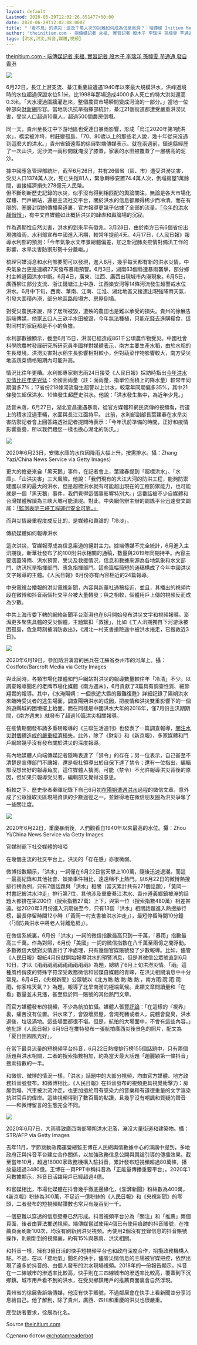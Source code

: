 ```yaml
---
layout: default
Lastmod: 2020-06-29T12:02:26.851477+00:00
date: 2020-06-29T12:02:08.000Z
title: "「看不見」的洪災：波及千萬人次的災難如何成為信息黑洞？｜端傳媒 Initium Media"
author: "theinitium.com - 端傳媒記者 來福, 實習記者 殷木子 李瑞洋 孫禕雯 芋通通 發自香港"
tags: [洪水,洪災,抖音,媒體,視頻]
---
```


[theinitium.com - 端傳媒記者 來福, 實習記者 殷木子 李瑞洋 孫禕雯 芋通通 發自香港](https://theinitium.com/article/2020629-mainland-invisible-flood/)  

![](https://images.weserv.nl/?url=/file/ed62502568fa10f3010f2.jpg)

6月22日，長江上游支流、綦江重慶段遭遇1940年以來最大規模洪水，洪峰過境時的水位超過保證水位5.1米，比1998年那場造成4000多人死亡的特大洪災還高0.3米。「大水漫過圍牆灌進來，整個農貿市場瞬間變成河流的一部分。」當地一位幹部向[財新網](http://china.caixin.com/2020-06-22/101571035.html)形容。當地防汛抗旱指揮部統計，綦江21個街道都遭受嚴重洪澇災害，受災人口超過10萬人，超過500間農房倒塌。

同一天，貴州至長江中下游地區也受連日暴雨影響，形成「烏江2020年第1號洪水」，橋梁被沖垮，村莊變孤島。「70、80歲以上的那些老人說，幾十年從來沒遇到這麼大的洪水。」貴州省鎮遠縣的徐展對端傳媒表示。就在兩週前，鎮遠縣經歷了一次山洪，泥沙流一兩秒間就淹沒了膝蓋，家裏的水田被覆蓋了一層樓高的泥沙。

據中國應急管理部統計，截至6月26日，共有26個省（區、市）遭受洪澇災害，受災人口1374萬人次，死亡失蹤81人，緊急轉移安置74.4萬人次，倒塌房屋1萬餘間，直接經濟損失278億元人民幣。  
但不斷刷新歷史記錄的水災，似乎沒有得到相匹配的輿論關注。無論是各大市場化媒體、門戶網站，還是主流社交平台，關於洪水的信息都顯得稀少而冷清。而在有限的、圈層封閉的傳播渠道裏，官方報導更幾乎佔據了全部的流量。[「今年的洪水靜悄悄」](https://mp.weixin.qq.com/s?__biz=MjM5NzQwNjcyMQ==&mid=2651038705&idx=1&sn=869571fbb6b9f41381c32e8b6d008d01&chksm=bd2d729f8a5afb89876d8a3e72274b92cfc357392dd18ca3e9d67ce893e6eec47d988bd82c9e&scene=4)，有中文自媒體如此概括洪災的肆虐和輿論場的沉寂。

作為週期性自然災害，洪水的到來早有徵兆。3月28日，由於南方已有6個省份出現強降雨，水利部宣布中國進入汛期，較常年提前4天。4月17日，《人民日報》報導水利部的預測：「今年氣象水文年景總體偏差，加之新冠肺炎疫情對備汛工作的影響，水旱災害防禦形勢十分嚴峻。」

梳理官媒消息和水利部要聞可以發現，進入6月，幾乎每天都有新的洪水災情，中央氣象台更是連續27天發布暴雨預警。6月3日，湖南63個縣遭暴雨襲擊，部分鄉村主幹道因洪水中斷。6月4日，廣東、江西、廣西出現城市內澇現象。6月5日，廣西柳江部分支流、浙江錢塘江上中游、江西樂安河等14條河流發生超警戒水位洪水。6月中下旬，西南、華南、江南、江淮、湖北地區又接連出現強降雨天氣，引發大面積內澇，部分地區路段塌方、房屋倒塌。

對受災農民來說，除了居所被毀，遭殃的農田也是難以承受的損失。貴州的徐展告訴端傳媒，他家五口人三畝半水田被毀，今年無法種植，只能花錢去進購糧食，這對同村的家庭都是不小的負擔。

水利部數據顯示，截至6月15日，洪澇已經造成861千公頃農作物受災。中國社會科學院農村發展研究所研究員李國祥對媒體[表示](http://www.chinanews.com/cj/2020/06-10/9208242.shtml)，南方主要生產水稻，由於水稻的生長環境，洪澇災害對水稻生長影響相對較小，但對蔬菜作物影響較大，南方受災地區蔬菜價格短期內可能升高。

情況比往年更糟。水利部專家劉志雨24日接受《人民日報》採訪時指出[今年洪水災情比往年更兇猛](http://paper.people.com.cn/rmrb/html/2020-06/24/nw.D110000renmrb_20200624_1-14.htm)：全國面雨量（註：面雨量，指單位面積上的降水量）較常年同期偏多7%；17省份218條河流發生超警以上洪水，較常年同期偏多35%，其中21條發生超保洪水、10條發生超歷史洪水。他說：「洪水發生集中，為近年少見。」

話音未落，6月27日，湖北宜昌遭遇暴雨，從官方媒體和網民流傳的視頻看，街道上的積水沒過車輛，水面與長江江面持平。 此前，水利部副部長葉建春在水旱災害防禦記者會上回答路透社記者提問時表示：「今年汛前準備的時間，正好和疫情影響重疊，所以我們跟您一樣也擔心湖北的防汛。」

![](https://images.weserv.nl/?url=https%3A//d32kak7w9u5ewj.cloudfront.net/media/image/2020/06/6357b1cecdae423ba53a8759565b5b86.jpg%3FimageView2/1/w/1080/h/720/format/jpg)

2020年6月23日，安徽水庫的水位因降雨大幅上升，按需排水。攝：Zhang Yazi/China News Service via Getty Images)

更大的擔憂來自「黑天鵝」事件，在記者會上，葉建春提到「超標洪水」、「水庫」、「山洪災害」三大風險。他說：「我們現有的大江大河的防洪工程，能夠防禦建國以來的最大的洪水，但是超標洪水就有可能超出現在的工程防禦能力，也可能就是一個「黑天鵝」事件，我們覺得這個事影響特別大。」這番話被不少自媒體和台灣媒體解讀為三峽大壩可能潰堤。對此，中央網信辦主辦的闢謠平台迅速發文闢謠：[「監測表明三峽工程運行安全可靠。」](http://www.piyao.org.cn/2020-06/23/c_1210673231.htm)

而與災情嚴重程度成反比的，是媒體和輿論的「冷淡」。

傳統媒體如何報導洪水

這次洪災，官媒報導成為信息渠道的絕對主力。據端傳媒不完全統計，6月進入主汛期後，新華社發布了約100則洪水相關的通稿，數量與2019年同期持平。內容主要涵蓋降雨、洪水預警，受災及救援情況，信息和數據來源為各地氣象和水文部門、防汛抗旱指揮部門、應急指揮部門。這些篇幅簡短的通稿構成了今年中國洪災文字報導的主體。《人民日報》6月份亦有內容相近的24篇報導。

中央電視台播報的洪災電視新聞，內容與新華社通稿接近，並且，其播出的視頻片段在微博和抖音兩個社交平台被大量轉發；與之相較，個體用戶上傳的視頻反而成為少數。

中共上海市委下轄的網絡新聞平台澎湃也在6月開始發布洪災文字和視頻報導。澎湃更多聚焦具體的受災個體，主題緊扣「救援」，比如《工人汛期獨自下河游泳被困孤島，危急時刻被消防救出》，《湖北一村支書搶險途中被洪水捲走，已搜救近3日》。

![](https://images.weserv.nl/?url=https%3A//d32kak7w9u5ewj.cloudfront.net/media/image/2020/06/93608b76cd0e48adafdf632e61ab92bf.jpg%3FimageView2/1/w/1080/h/720/format/jpg)

2020年6月19日，參加防洪演習的民兵在江蘇省泰州市的河岸上。攝：Costfoto/Barcroft Media via Getty Images

與此同時，各類市場化媒體和門戶網站對洪災的報導數量較往年「冷清」不少。以調查報導聞名的老牌市場化媒體《南方週末》，6月貢獻了3篇具有調查性質、細節翔實的報導。其中，《水淹陽朔：一個旅遊大縣的艱難復甦》詳細記錄了陽朔洪水來臨時受災者的逃生場面，調查陽朔洪水的成因，把疫情和洪災雙重影響下的一個旅遊縣城的困境擺上枱面。而在同樣是中國洪水大年的2016年，僅7月份主汛期期間，《南方週末》就發布了超過10篇洪災相關報導。

在疫情期間發布諸多重磅報導的《三聯生活週刊》也發表了一篇調查報導，[關注水災對個體造成的嚴重經濟損失](https://www.weibo.com/ttarticle/p/show?id=2309404517281001505442)。此外，除了《財新》和《新京報》，多家媒體和門戶網站幾乎沒有發布關於洪災的深度報導。

有內地媒體人向端傳媒記者隱晦表達了「禁令」的存在；另一位表示，自己甚至不清楚是宣傳部門不讓報，還是報社領導出於自保下達了禁令；還有一位指出，編輯部沒想出好的報導角度，這位媒體人猜測，可能（禁令）不允許報導洪災背後的原因，但如果只報導受災者，編輯部又覺得沒意思。

相較之下，歷史學者秦暉記錄下自己6月初[在陽朔遭遇洪水](https://mp.weixin.qq.com/s/rGpPPOV_f4N5PBv5dtp_eQ)過程的微信文章，意外成了公眾獲取災區現場資訊的少數途徑之一，並難得地在微信朋友圈為洪災爭奪了一些關注度。

![](https://images.weserv.nl/?url=https%3A//d32kak7w9u5ewj.cloudfront.net/media/image/2020/06/3b914054629a44a3a1768c65c68fbd60.jpg%3FimageView2/1/w/1080/h/734/format/jpg)

2020年6月22日，重慶暴雨後，人們觀看自1940年以來最高的水位。攝：Zhou Yi/China News Service via Getty Images

官媒制霸下社交媒體的喑啞

在幾個主流的社交平台上，洪災的「存在感」亦很微弱。

微博指數顯示，「洪水」一詞僅在6月22日當天攀上100萬，隨後迅速退潮。而這一最高紀錄和其他社會、娛樂事件相比，遠遠稱不上熱門。以6月22日的微博熱搜排行榜為例，只有7個話題與「洪水」相關（當天累計共有271個話題），「黃岡一村書記被洪水沖走」排行第7位，其他涉及重慶綦江洪水、貴州遵義鄉鎮被淹的話題大都排在第200位（搜索指數27萬）上下，與第一位（搜索指數480萬）相差甚遠。從2020年3月份進入汛期後至今，只有13個「洪水」相關話題進入熱搜排行榜，最長停留時間12小時（「黃岡一村支書被洪水沖走」），最短停留時間10分鐘（「消防員洪水中將老人背離危房」）。

在微信系統裏，6月份「洪水」一詞的微信指數最高只到一千萬，「暴雨」指數最高三千萬。作為對照，6月份「美國」一詞的微信指數在八千萬至兩億之間浮動。多數微信大號對災情進行了冷處理，只有幾個官媒賬號發了少數報導。比如，儘管《人民日報》報紙4月份就開始報導洪水的預警消息，但是其微信公眾號直到6月10日，才以《雨҈雨҈雨҈雨҈雨҈雨҈雨҈雨҈雨҈雨҈》為題，總結了6月上旬洪澇災情。「雨҈」這種風格俏皮的特殊字符深受政務微信和官媒自媒體的青睞，在洪災相關消息中十分常見。6月4日，《央視新聞》公眾號以《北方熱҈ 熱҈ 熱҈ 熱҈ 熱҈ ，南方雨҈ 雨҈ 雨҈ 雨҈ 雨҈，你家啥天氣？》為題，報導了北旱南澇的極端氣候。此類文章閲讀量和「在看」數量並未見漲，甚至低於同一賬號的其他熱門文章。

而官方媒體發布的視頻，不少為航拍拍攝。媒體人張豐[評論](https://mp.weixin.qq.com/s/qk3ikmJ4qHiozNMO7gu2ww)：「在這樣的『視界』裏，痛苦沒有位置。洪水來了，會毀壞房屋，會淹死豬或者人，屍體會變臭，洪水退後，垃圾滿地。這些場面都很不堪。但是，航拍的大場面中，不會有這些內容。」他批評《人民日報》6月9日在推特發布一張航拍廣西災後景色的照片，配文為「夏日田園風光好」。

在當下最具流量的短視頻平台抖音，6月22日熱搜排行榜155個話題中，只有兩個話題與洪水相關，二者的搜索指數相加，約為當天最大話題「趙麗穎第一條抖音」搜索指數的一半。

和微信、微博的情況一樣，「洪水」話題中的大部分視頻，均由官方媒體、地方政務抖音號發布。和微博相比，《人民日報》在抖音發布的視頻更具視覺衝擊力：房屋倒塌、汽車被洪流沖走，也更加擅於用有感染力的音樂和有道德重量的文字渲染抗洪官兵的偉岸。這些視頻得到了數百萬的點讚，且幾乎沒有嘲諷和質疑的聲音——和微博留言的生態完全不同。

![](https://images.weserv.nl/?url=https%3A//d32kak7w9u5ewj.cloudfront.net/media/image/2020/06/5157304bc60e4074b8264d60298c7e3e.jpg%3FimageView2/1/w/1080/h/720/format/jpg)

2020年6月7日，大雨導致廣西南部陽朔洪水氾濫，淹沒大量街道和建築物。攝：STR/AFP via Getty Images

去年11月，字節跳動政務運營總監王博在人民網輿情數據中心的演講中提到，多地政府正與抖音平台建立合作關係，以加強政務信息公開與輿論引導的傳播效果。截至當年10月，超過16000家政務機構入駐抖音，累計發布短視頻超過80萬條，播放量超過3480億。王博在一頁PPT中稱抖音為「正能量傳播重要平台」。2020年1月數據顯示，抖音日活躍用戶已經超過4億。

和官媒相比，市場化媒體在抖音幾乎徹底邊緣化，《澎湃新聞》粉絲數為400萬，《新京報》粉絲為300萬，不足近一億粉絲的《人民日報》和《央視新聞》的零頭，二者發布的短視頻點讚數也常只有幾百到一千。

一個更難以穿透的信息壁壘已然形成。抖音視頻平台分為「關注」和「推薦」兩個頁面，後者由算法推送視頻。端傳媒嘗試使用4個已有使用痕跡的抖音賬號，在推薦頁面刷新100次，均沒有刷新到洪災視頻。再使用2個沒有登錄信息的抖音賬號操作，則刷新到的視頻裏，約有15%與暴雨、洪災相關。

和抖音一樣，擁有3億日活的快手短視頻平台也和政府深度合作，招攬政務機構入駐。不過，在以「接地氣」聞名的快手，儘管災情信息的主場被官媒把控，依然出現了遠多於抖音的、由個人發布的洪水現場視頻。2018年的一份報告顯示，抖音在一二線城市的滲透率比較高，快手則在三四線城市的滲透率比較高，覆蓋到下沉鄉鎮。城市用戶看不到的洪水，在受災鄉鎮用戶的推薦頁面裏會自然浮現。

貴州省的徐展告訴端傳媒，他沒有快手賬號，不過鄰居會在快手上看新聞並分享消息給自己。他了解到，除了貴州，廣西、四川和重慶的洪災也很嚴重。

應受訪者要求，徐展為化名。

‏_Source_ [theinitium.com](https://theinitium.com/article/2020629-mainland-invisible-flood/)

Сделано ботом [@chotamreaderbot](https://telegram.me/chotamreaderbot?start=from_telegraph)

